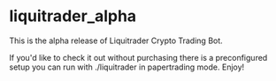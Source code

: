 # liquitrader_alpha
This is the alpha release of Liquitrader Crypto Trading Bot.

If you'd like to check it out without purchasing there is a preconfigured setup you can run with ./liquitrader in papertrading mode.
Enjoy!
